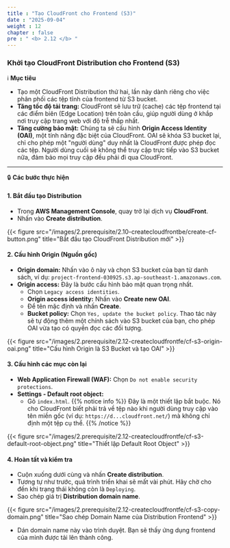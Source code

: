 ```yaml
---
title : "Tạo CloudFront cho Frontend (S3)"
date : "2025-09-04"
weight : 12
chapter : false
pre : " <b> 2.12 </b> "
---
```


### Khởi tạo CloudFront Distribution cho Frontend (S3)

ℹ️ **Mục tiêu**

*   Tạo một CloudFront Distribution thứ hai, lần này dành riêng cho việc phân phối các tệp tĩnh của frontend từ S3 bucket.
*   **Tăng tốc độ tải trang:** CloudFront sẽ lưu trữ (cache) các tệp frontend tại các điểm biên (Edge Location) trên toàn cầu, giúp người dùng ở khắp nơi truy cập trang web với độ trễ thấp nhất.
*   **Tăng cường bảo mật:** Chúng ta sẽ cấu hình **Origin Access Identity (OAI)**, một tính năng đặc biệt của CloudFront. OAI sẽ khóa S3 bucket lại, chỉ cho phép một "người dùng" duy nhất là CloudFront được phép đọc các tệp. Người dùng cuối sẽ không thể truy cập trực tiếp vào S3 bucket nữa, đảm bảo mọi truy cập đều phải đi qua CloudFront.

---

🔒 **Các bước thực hiện**

#### **1. Bắt đầu tạo Distribution**

*   Trong **AWS Management Console**, quay trở lại dịch vụ **CloudFront**.
*   Nhấn vào **Create distribution**.

{{< figure src="/images/2.prerequisite/2.10-createcloudfrontbe/create-cf-button.png" title="Bắt đầu tạo CloudFront Distribution mới" >}}

#### **2. Cấu hình Origin (Nguồn gốc)**

*   **Origin domain:** Nhấn vào ô này và chọn S3 bucket của bạn từ danh sách, ví dụ: `project-frontend-030925.s3.ap-southeast-1.amazonaws.com`.
*   **Origin access:** Đây là bước cấu hình bảo mật quan trọng nhất.
    *   Chọn `Legacy access identities`.
    *   **Origin access identity:** Nhấn vào **Create new OAI**.
    *   Để tên mặc định và nhấn **Create**.
    *   **Bucket policy:** Chọn `Yes, update the bucket policy`. Thao tác này sẽ tự động thêm một chính sách vào S3 bucket của bạn, cho phép OAI vừa tạo có quyền đọc các đối tượng.

{{< figure src="/images/2.prerequisite/2.12-createcloudfrontfe/cf-s3-origin-oai.png" title="Cấu hình Origin là S3 Bucket và tạo OAI" >}}

#### **3. Cấu hình các mục còn lại**

*   **Web Application Firewall (WAF):** Chọn `Do not enable security protections`.
*   **Settings - Default root object:**
    *   Gõ `index.html`.
    {{% notice info %}}
    Đây là một thiết lập bắt buộc. Nó cho CloudFront biết phải trả về tệp nào khi người dùng truy cập vào tên miền gốc (ví dụ: `https://d...cloudfront.net/`) mà không chỉ định một tệp cụ thể.
    {{% /notice %}}

{{< figure src="/images/2.prerequisite/2.12-createcloudfrontfe/cf-s3-default-root-object.png" title="Thiết lập Default Root Object" >}}

#### **4. Hoàn tất và kiểm tra**

*   Cuộn xuống dưới cùng và nhấn **Create distribution**.
*   Tương tự như trước, quá trình triển khai sẽ mất vài phút. Hãy chờ cho đến khi trạng thái không còn là `Deploying`.
*   Sao chép giá trị **Distribution domain name**.

{{< figure src="/images/2.prerequisite/2.12-createcloudfrontfe/cf-s3-copy-domain.png" title="Sao chép Domain Name của Distribution Frontend" >}}

*   Dán domain name này vào trình duyệt. Bạn sẽ thấy ứng dụng frontend của mình được tải lên thành công.
